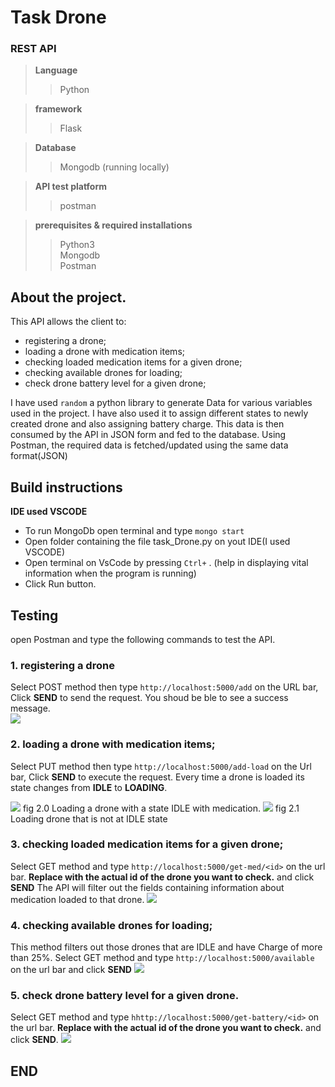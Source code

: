 # Task Drone
### REST API

> **Language**
>> Python

> **framework**
>> Flask

> **Database**
>> Mongodb (running locally)

> **API test platform**
>> postman

> **prerequisites & required installations**
>> Python3\
>> Mongodb\
>> Postman


## About the project.
This API allows the client to:
- registering a drone;
- loading a drone with medication items;
- checking loaded medication items for a given drone;
- checking available drones for loading;
- check drone battery level for a given drone;


I have used ``` random ``` a python library to generate Data for various variables used in the project. I have also used it to assign different states to newly created drone and also assigning battery charge.
This data is then consumed by the API in JSON form and fed to the database. Using Postman, the required data is fetched/updated using the same data
format(JSON)


## Build instructions
**IDE used VSCODE**

- To run MongoDb open terminal and type ```mongo start```
- Open folder containing the file task_Drone.py on yout IDE(I used VSCODE)
- Open terminal on VsCode by pressing ```Ctrl+``` . (help in displaying vital information when the program is running)
- Click Run button.



## Testing
open Postman and type the following commands to test the API.

### 1. registering a drone
Select POST method then type ```http://localhost:5000/add``` on the URL bar, Click **SEND** to send the request. You shoud be ble to see a success message.\
<img src="https://raw.githubusercontent.com/charlesncn/task_Drone/master/img/add.png">


### 2. loading a drone with medication items;
Select PUT method then type ```http://localhost:5000/add-load``` on the Url bar, Click **SEND** to execute the request.
Every time a drone is loaded its state changes from **IDLE** to **LOADING**.

<img src="https://raw.githubusercontent.com/charlesncn/task_Drone/master/img/addLoad.png">
fig 2.0 Loading a drone with a state IDLE with medication.


<img src="https://raw.githubusercontent.com/charlesncn/task_Drone/master/img/AddMedError.png">
fig 2.1 Loading drone that is  not at IDLE state


### 3. checking loaded medication items for a given drone;
Select GET method and type ```http://localhost:5000/get-med/<id>``` on the url bar. **Replace <id> with the actual id of the drone you want to check.** and 
click **SEND** The API will filter out the fields containing information about medication loaded to that drone.
<img src="https://raw.githubusercontent.com/charlesncn/task_Drone/master/img/viewMedOnDrone.png">
  

  
### 4. checking available drones for loading;
This method filters out those drones that are IDLE and have Charge of more than 25%.
Select GET method and type ```http://localhost:5000/available``` on the url bar and click **SEND**
<img src="https://raw.githubusercontent.com/charlesncn/task_Drone/master/img/avail.png">


### 5. check drone battery level for a given drone.
Select GET method and type ```hhttp://localhost:5000/get-battery/<id>``` on the url bar. **Replace <id> with the actual id of the drone you want to check.** and 
click **SEND**.
<img src="https://raw.githubusercontent.com/charlesncn/task_Drone/master/img/getBatID.png">

  ## END
